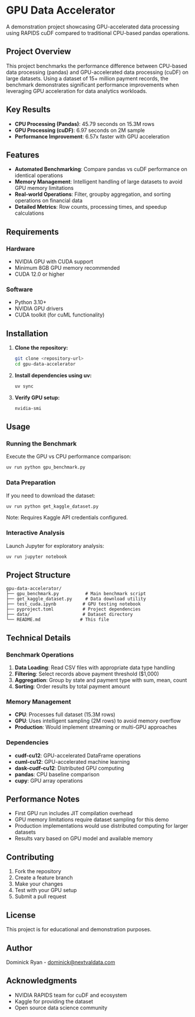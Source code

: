 # GPU Data Accelerator

A demonstration project showcasing GPU-accelerated data processing using RAPIDS cuDF compared to traditional CPU-based pandas operations.

## Project Overview

This project benchmarks the performance difference between CPU-based data processing (pandas) and GPU-accelerated data processing (cuDF) on large datasets. Using a dataset of 15+ million payment records, the benchmark demonstrates significant performance improvements when leveraging GPU acceleration for data analytics workloads.

## Key Results

- **CPU Processing (Pandas)**: 45.79 seconds on 15.3M rows
- **GPU Processing (cuDF)**: 6.97 seconds on 2M sample
- **Performance Improvement**: 6.57x faster with GPU acceleration

## Features

- **Automated Benchmarking**: Compare pandas vs cuDF performance on identical operations
- **Memory Management**: Intelligent handling of large datasets to avoid GPU memory limitations
- **Real-world Operations**: Filter, groupby aggregation, and sorting operations on financial data
- **Detailed Metrics**: Row counts, processing times, and speedup calculations

## Requirements

### Hardware
- NVIDIA GPU with CUDA support
- Minimum 8GB GPU memory recommended
- CUDA 12.0 or higher

### Software
- Python 3.10+
- NVIDIA GPU drivers
- CUDA toolkit (for cuML functionality)

## Installation

1. **Clone the repository:**
   ```bash
   git clone <repository-url>
   cd gpu-data-accelerator
   ```

2. **Install dependencies using uv:**
   ```bash
   uv sync
   ```

3. **Verify GPU setup:**
   ```bash
   nvidia-smi
   ```

## Usage

### Running the Benchmark

Execute the GPU vs CPU performance comparison:

```bash
uv run python gpu_benchmark.py
```

### Data Preparation

If you need to download the dataset:

```bash
uv run python get_kaggle_dataset.py
```

Note: Requires Kaggle API credentials configured.

### Interactive Analysis

Launch Jupyter for exploratory analysis:

```bash
uv run jupyter notebook
```

## Project Structure

```
gpu-data-accelerator/
├── gpu_benchmark.py          # Main benchmark script
├── get_kaggle_dataset.py     # Data download utility
├── test_cuda.ipynb          # GPU testing notebook
├── pyproject.toml           # Project dependencies
├── data/                    # Dataset directory
└── README.md               # This file
```

## Technical Details

### Benchmark Operations

1. **Data Loading**: Read CSV files with appropriate data type handling
2. **Filtering**: Select records above payment threshold ($1,000)
3. **Aggregation**: Group by state and payment type with sum, mean, count
4. **Sorting**: Order results by total payment amount

### Memory Management

- **CPU**: Processes full dataset (15.3M rows)
- **GPU**: Uses intelligent sampling (2M rows) to avoid memory overflow
- **Production**: Would implement streaming or multi-GPU approaches

### Dependencies

- **cudf-cu12**: GPU-accelerated DataFrame operations
- **cuml-cu12**: GPU-accelerated machine learning
- **dask-cudf-cu12**: Distributed GPU computing
- **pandas**: CPU baseline comparison
- **cupy**: GPU array operations

## Performance Notes

- First GPU run includes JIT compilation overhead
- GPU memory limitations require dataset sampling for this demo
- Production implementations would use distributed computing for larger datasets
- Results vary based on GPU model and available memory

## Contributing

1. Fork the repository
2. Create a feature branch
3. Make your changes
4. Test with your GPU setup
5. Submit a pull request

## License

This project is for educational and demonstration purposes.

## Author

Dominick Ryan - dominick@nextvaldata.com

## Acknowledgments

- NVIDIA RAPIDS team for cuDF and ecosystem
- Kaggle for providing the dataset
- Open source data science community
